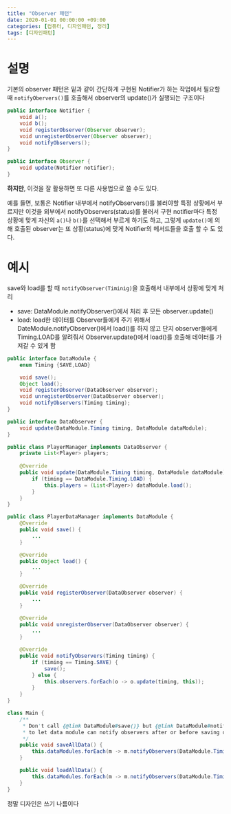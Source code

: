 ```yaml
---
title: "Observer 패턴"
date: 2020-01-01 00:00:00 +09:00
categories: [컴퓨터, 디자인패턴, 정리]
tags: [디자인패턴]
---
```


# 설명
기본의 observer 패턴은 밑과 같이 간단하게 구현된 Notifier가 하는 작업에서 필요할 때 `notifyObervers()`를 호출해서 observer의 update()가 실행되는 구조이다
```java
public interface Notifier {
    void a();
    void b();
    void registerObserver(Observer observer);
    void unregisterObserver(Observer observer);
    void notifyObservers();
}
```

```java
public interface Observer {
    void update(Notifier notifier);
}
```

**하지만**, 이것을 잘 활용하면 또 다른 사용법으로 쓸 수도 있다.

예를 들면, 보통은 Notifier 내부에서 notifyObservers()를 불러야할 특정 상황에서  부르지만 이것을 외부에서 notifyObservers(status)를 불러서 구현 notifier마다 특정 상황에 맞게 자신의 `a()`나 `b()`를 선택해서 부르게 하기도 하고, 그렇게 `update()`에 의해 호출된 observer는 또 상황(status)에 맞게 Notifier의 메서드들을 호출 할 수 도 있다.


# 예시
save와 load를 할 때 `notifyObserver(Timinig)`을 호출해서 내부에서 상황에 맞게 처리
- save: DataModule.notifyObserver()에서 처리 후 모든 observer.update()
- load: load한 데이터를 Observer들에게 주기 위해서 DateModule.notifyObserver()에서 load()를 하지 않고 단지 observer들에게 Timing.LOAD를 알려줘서 Observer.update()에서 load()를 호출해 데이터를 가져갈 수 있게 함
```java
public interface DataModule {
    enum Timing {SAVE,LOAD}

    void save();
    Object load();
    void registerObserver(DataObserver observer);
    void unregisterObserver(DataObserver observer);
    void notifyObservers(Timing timing);
}
```
```java
public interface DataObserver {
    void update(DataModule.Timing timing, DataModule dataModule);
}
```
```java
public class PlayerManager implements DataObserver {
    private List<Player> players;
    
    @Override
    public void update(DataModule.Timing timing, DataModule dataModule) {
        if (timing == DataModule.Timing.LOAD) {
            this.players = (List<Player>) dataModule.load();
        }
    }
}
```
```java
public class PlayerDataManager implements DataModule {
    @Override
    public void save() {
        ...
    }

    @Override
    public Object load() {
        ...
    }

    @Override
    public void registerObserver(DataObserver observer) {
        ...
    }

    @Override
    public void unregisterObserver(DataObserver observer) {
        ...
    }

    @Override
    public void notifyObservers(Timing timing) {
        if (timing == Timing.SAVE) {
            save();
        } else {
            this.observers.forEach(o -> o.update(timing, this));
        }
    }
}
```
```java
class Main {
    /**
     * Don't call {@link DataModule#save()} but {@link DataModule#notifyObservers(DataModule.Timing)}
     * to let data module can notify observers after or before saving data
     */
    public void saveAllData() {
        this.dataModules.forEach(m -> m.notifyObservers(DataModule.Timing.SAVE));
    }

    public void loadAllData() {
        this.dataModules.forEach(m -> m.notifyObservers(DataModule.Timing.LOAD));
    }
}
```

정말 디자인은 쓰기 나름이다